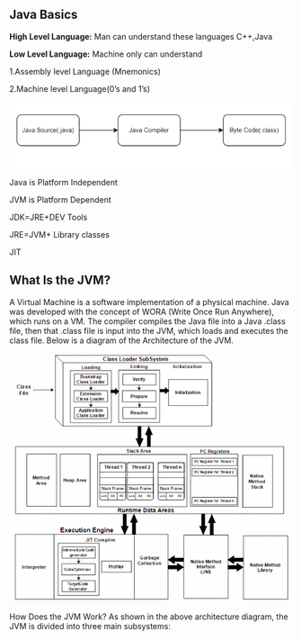 ## Java Basics

**High Level Language:** Man can understand these languages C++,Java

**Low Level Language:** Machine only can understand

1.Assembly level Language (Mnemonics)

2.Machine level Language(0’s and 1’s)

![flow.PNG](flow.PNG)

Java is Platform Independent

JVM is Platform Dependent

JDK=JRE+DEV Tools

JRE=JVM+ Library classes

JIT


## What Is the JVM?

A Virtual Machine is a software implementation of a physical machine.
Java was developed with the concept of WORA (Write Once Run Anywhere), which runs on a VM.
The compiler compiles the Java file into a Java .class file, then that .class file is input into the JVM, which loads and executes the class file.
Below is a diagram of the Architecture of the JVM.

![JVM-Architecture.png](JVM-Architecture.png)


How Does the JVM Work?
As shown in the above architecture diagram, the JVM is divided into three main subsystems:

